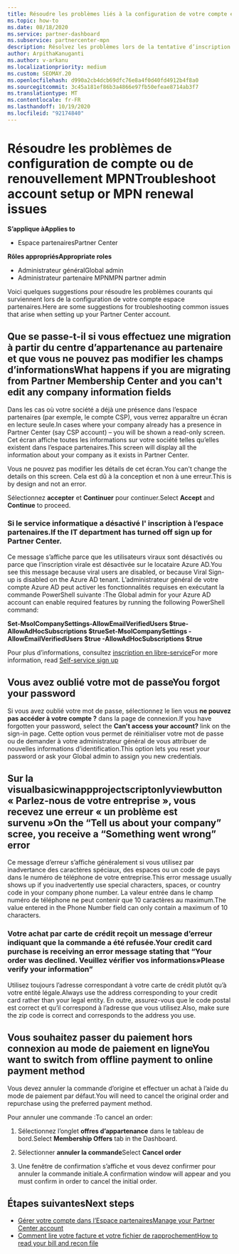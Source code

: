 ```yaml
---
title: Résoudre les problèmes liés à la configuration de votre compte espace partenaires ou à des problèmes de renouvellement MPN
ms.topic: how-to
ms.date: 08/18/2020
ms.service: partner-dashboard
ms.subservice: partnercenter-mpn
description: Résolvez les problèmes lors de la tentative d’inscription dans l’espace partenaires. Répond aux défis avec les modes de paiement, les oublis de mots de passe et bien plus encore.
author: ArpithaKanuganti
ms.author: v-arkanu
ms.localizationpriority: medium
ms.custom: SEOMAY.20
ms.openlocfilehash: d990a2cb4dcb69dfc76e8a4f0d40fd4912b4f8a0
ms.sourcegitcommit: 3c45a181ef86b3a4866e97fb50efeae8714ab3f7
ms.translationtype: MT
ms.contentlocale: fr-FR
ms.lasthandoff: 10/19/2020
ms.locfileid: "92174840"
---
```

# <a name="troubleshoot-account-setup-or-mpn-renewal-issues"></a><span data-ttu-id="ba281-104">Résoudre les problèmes de configuration de compte ou de renouvellement MPN</span><span class="sxs-lookup"><span data-stu-id="ba281-104">Troubleshoot account setup or MPN renewal issues</span></span>

<span data-ttu-id="ba281-105">**S’applique à**</span><span class="sxs-lookup"><span data-stu-id="ba281-105">**Applies to**</span></span>

- <span data-ttu-id="ba281-106">Espace partenaires</span><span class="sxs-lookup"><span data-stu-id="ba281-106">Partner Center</span></span>
 
<span data-ttu-id="ba281-107">**Rôles appropriés**</span><span class="sxs-lookup"><span data-stu-id="ba281-107">**Appropriate roles**</span></span>

- <span data-ttu-id="ba281-108">Administrateur général</span><span class="sxs-lookup"><span data-stu-id="ba281-108">Global admin</span></span>
- <span data-ttu-id="ba281-109">Administrateur partenaire MPN</span><span class="sxs-lookup"><span data-stu-id="ba281-109">MPN partner admin</span></span> 
 
<span data-ttu-id="ba281-110">Voici quelques suggestions pour résoudre les problèmes courants qui surviennent lors de la configuration de votre compte espace partenaires.</span><span class="sxs-lookup"><span data-stu-id="ba281-110">Here are some suggestions for troubleshooting common issues that arise when setting up your Partner Center account.</span></span>

## <a name="what-happens-if-you-are-migrating-from-partner-membership-center-and-you-cant-edit-any-company-information-fields"></a><span data-ttu-id="ba281-111">Que se passe-t-il si vous effectuez une migration à partir du centre d’appartenance au partenaire et que vous ne pouvez pas modifier les champs d’informations</span><span class="sxs-lookup"><span data-stu-id="ba281-111">What happens if you are migrating from Partner Membership Center and you can't edit any company information fields</span></span>

<span data-ttu-id="ba281-112">Dans les cas où votre société a déjà une présence dans l’espace partenaires (par exemple, le compte CSP), vous verrez apparaître un écran en lecture seule.</span><span class="sxs-lookup"><span data-stu-id="ba281-112">In cases where your company already has a presence in Partner Center (say CSP account) – you will be shown a read-only screen.</span></span> <span data-ttu-id="ba281-113">Cet écran affiche toutes les informations sur votre société telles qu’elles existent dans l’espace partenaires.</span><span class="sxs-lookup"><span data-stu-id="ba281-113">This screen will display all the information about your company as it exists in Partner Center.</span></span>

<span data-ttu-id="ba281-114">Vous ne pouvez pas modifier les détails de cet écran.</span><span class="sxs-lookup"><span data-stu-id="ba281-114">You can't change the details on this screen.</span></span> <span data-ttu-id="ba281-115">Cela est dû à la conception et non à une erreur.</span><span class="sxs-lookup"><span data-stu-id="ba281-115">This is by design and not an error.</span></span>

<span data-ttu-id="ba281-116">Sélectionnez **accepter** et **Continuer** pour continuer.</span><span class="sxs-lookup"><span data-stu-id="ba281-116">Select **Accept** and **Continue** to proceed.</span></span>


### <a name="if-the-it-department-has-turned-off-sign-up-for-partner-center"></a><span data-ttu-id="ba281-117">Si le service informatique a désactivé l' **inscription à l’espace partenaires**.</span><span class="sxs-lookup"><span data-stu-id="ba281-117">If the IT department has turned off **sign up for Partner Center**.</span></span>

<span data-ttu-id="ba281-118">Ce message s’affiche parce que les utilisateurs viraux sont désactivés ou parce que l’inscription virale est désactivée sur le locataire Azure AD.</span><span class="sxs-lookup"><span data-stu-id="ba281-118">You see this message because viral users are disabled, or because Viral Sign-up is disabled on the Azure AD tenant.</span></span> <span data-ttu-id="ba281-119">L’administrateur général de votre compte Azure AD peut activer les fonctionnalités requises en exécutant la commande PowerShell suivante :</span><span class="sxs-lookup"><span data-stu-id="ba281-119">The Global admin for your Azure AD account can enable required features by running the following PowerShell command:</span></span>

<span data-ttu-id="ba281-120">**Set-MsolCompanySettings-AllowEmailVerifiedUsers $true-AllowAdHocSubscriptions $true**</span><span class="sxs-lookup"><span data-stu-id="ba281-120">**Set-MsolCompanySettings -AllowEmailVerifiedUsers $true -AllowAdHocSubscriptions $true**</span></span>

<span data-ttu-id="ba281-121">Pour plus d’informations, consultez [inscription en libre-service](/azure/active-directory/users-groups-roles/directory-self-service-signup)</span><span class="sxs-lookup"><span data-stu-id="ba281-121">For more information, read [Self-service sign up](/azure/active-directory/users-groups-roles/directory-self-service-signup)</span></span>

## <a name="you-forgot-your-password"></a><span data-ttu-id="ba281-122">Vous avez oublié votre mot de passe</span><span class="sxs-lookup"><span data-stu-id="ba281-122">You forgot your password</span></span>

<span data-ttu-id="ba281-123">Si vous avez oublié votre mot de passe, sélectionnez le lien vous **ne pouvez pas accéder à votre compte ?** dans la page de connexion.</span><span class="sxs-lookup"><span data-stu-id="ba281-123">If you have forgotten your password, select the **Can't access your account?** link on the sign-in page.</span></span> <span data-ttu-id="ba281-124">Cette option vous permet de réinitialiser votre mot de passe ou de demander à votre administrateur général de vous attribuer de nouvelles informations d’identification.</span><span class="sxs-lookup"><span data-stu-id="ba281-124">This option lets you reset your password or ask your Global admin to assign you new credentials.</span></span>

## <a name="on-the-tell-us-about-your-company-scree-you-receive-a-something-went-wrong-error"></a><span data-ttu-id="ba281-125">Sur la visualbasicwinappprojectscriptonlyviewbutton « Parlez-nous de votre entreprise », vous recevez une erreur « un problème est survenu »</span><span class="sxs-lookup"><span data-stu-id="ba281-125">On the “Tell us about your company” scree, you receive a “Something went wrong” error</span></span>

<span data-ttu-id="ba281-126">Ce message d’erreur s’affiche généralement si vous utilisez par inadvertance des caractères spéciaux, des espaces ou un code de pays dans le numéro de téléphone de votre entreprise.</span><span class="sxs-lookup"><span data-stu-id="ba281-126">This error message usually shows up if you inadvertently use special characters, spaces, or country code in your company phone number.</span></span> <span data-ttu-id="ba281-127">La valeur entrée dans le champ numéro de téléphone ne peut contenir que 10 caractères au maximum.</span><span class="sxs-lookup"><span data-stu-id="ba281-127">The value entered in the Phone Number field can only contain a maximum of 10 characters.</span></span>


### <a name="your-credit-card-purchase-is-receiving-an-error-message-stating-that-your-order-was-declined-please-verify-your-information"></a><span data-ttu-id="ba281-128">Votre achat par carte de crédit reçoit un message d’erreur indiquant que la commande a été refusée.</span><span class="sxs-lookup"><span data-stu-id="ba281-128">Your credit card purchase is receiving an error message stating that “Your order was declined.</span></span> <span data-ttu-id="ba281-129">Veuillez vérifier vos informations»</span><span class="sxs-lookup"><span data-stu-id="ba281-129">Please verify your information”</span></span>


<span data-ttu-id="ba281-130">Utilisez toujours l’adresse correspondant à votre carte de crédit plutôt qu’à votre entité légale.</span><span class="sxs-lookup"><span data-stu-id="ba281-130">Always use the address corresponding to your credit card rather than your legal entity.</span></span> <span data-ttu-id="ba281-131">En outre, assurez-vous que le code postal est correct et qu’il correspond à l’adresse que vous utilisez.</span><span class="sxs-lookup"><span data-stu-id="ba281-131">Also, make sure the zip code is correct and corresponds to the address you use.</span></span>

## <a name="you-want-to-switch-from-offline-payment-to-online-payment-method"></a><span data-ttu-id="ba281-132">Vous souhaitez passer du paiement hors connexion au mode de paiement en ligne</span><span class="sxs-lookup"><span data-stu-id="ba281-132">You want to switch from offline payment to online payment method</span></span> 

<span data-ttu-id="ba281-133">Vous devez annuler la commande d’origine et effectuer un achat à l’aide du mode de paiement par défaut.</span><span class="sxs-lookup"><span data-stu-id="ba281-133">You will need to cancel the original order and repurchase using the preferred payment method.</span></span>

<span data-ttu-id="ba281-134">Pour annuler une commande :</span><span class="sxs-lookup"><span data-stu-id="ba281-134">To cancel an order:</span></span>

1. <span data-ttu-id="ba281-135">Sélectionnez l’onglet **offres d’appartenance** dans le tableau de bord.</span><span class="sxs-lookup"><span data-stu-id="ba281-135">Select **Membership Offers** tab in the Dashboard.</span></span>

2. <span data-ttu-id="ba281-136">Sélectionner **annuler la commande**</span><span class="sxs-lookup"><span data-stu-id="ba281-136">Select **Cancel order**</span></span>

3. <span data-ttu-id="ba281-137">Une fenêtre de confirmation s’affiche et vous devez confirmer pour annuler la commande initiale.</span><span class="sxs-lookup"><span data-stu-id="ba281-137">A confirmation window will appear and you must confirm in order to cancel the initial order.</span></span>

## <a name="next-steps"></a><span data-ttu-id="ba281-138">Étapes suivantes</span><span class="sxs-lookup"><span data-stu-id="ba281-138">Next steps</span></span>

- [<span data-ttu-id="ba281-139">Gérer votre compte dans l’Espace partenaires</span><span class="sxs-lookup"><span data-stu-id="ba281-139">Manage your Partner Center account</span></span>](partner-center-account-setup.md)
- [<span data-ttu-id="ba281-140">Comment lire votre facture et votre fichier de rapprochement</span><span class="sxs-lookup"><span data-stu-id="ba281-140">How to read your bill and recon file</span></span>](read-your-bill.md)